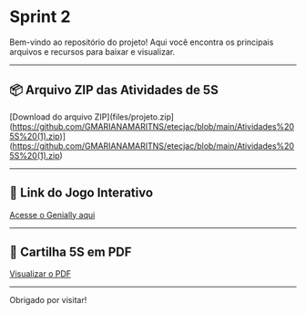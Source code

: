 # Sprint 2

Bem-vindo ao repositório do projeto! Aqui você encontra os principais arquivos e recursos para baixar e visualizar.

---

## 📦 Arquivo ZIP das Atividades de 5S

[Download do arquivo ZIP](files/projeto.zip](https://github.com/GMARIANAMARITNS/etecjac/blob/main/Atividades%205S%20(1).zip)](https://github.com/GMARIANAMARITNS/etecjac/blob/main/Atividades%205S%20(1).zip)

---

## 🎨 Link do Jogo Interativo

[Acesse o Genially aqui](https://view.genially.com/68169d1a7306f160f7ca27f5/interactive-content-aplicando-o-5s-cooperativa) 

---

## 📄 Cartilha 5S em PDF

[Visualizar o PDF]([files/documento.pdf](https://github.com/GMARIANAMARITNS/etecjac/blob/main/Cartilha%20Educativa%205S%20(1).pdf))

---

Obrigado por visitar!  
